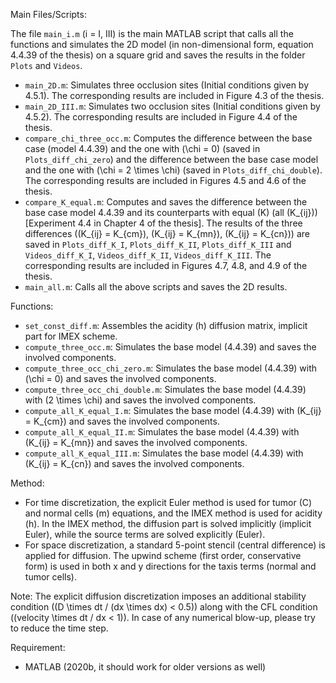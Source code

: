 Main Files/Scripts:

The file `main_i.m` (i = I, III) is the main MATLAB script that calls all the functions and simulates the 2D model (in non-dimensional form, equation 4.4.39 of the thesis) on a square grid and saves the results in the folder `Plots` and `Videos`.

- `main_2D.m`: Simulates three occlusion sites (Initial conditions given by 4.5.1). The corresponding results are included in Figure 4.3 of the thesis.
- `main_2D_III.m`: Simulates two occlusion sites (Initial conditions given by 4.5.2). The corresponding results are included in Figure 4.4 of the thesis.
- `compare_chi_three_occ.m`: Computes the difference between the base case (model 4.4.39) and the one with \(\chi = 0\) (saved in `Plots_diff_chi_zero`) and the difference between the base case model and the one with \(\chi = 2 \times \chi\) (saved in `Plots_diff_chi_double`). The corresponding results are included in Figures 4.5 and 4.6 of the thesis.
- `compare_K_equal.m`: Computes and saves the difference between the base case model 4.4.39 and its counterparts with equal \(K\) (all \(K_{ij}\)) [Experiment 4.4 in Chapter 4 of the thesis]. The results of the three differences (\(K_{ij} = K_{cm}\), \(K_{ij} = K_{mn}\), \(K_{ij} = K_{cn}\)) are saved in `Plots_diff_K_I`, `Plots_diff_K_II`, `Plots_diff_K_III` and `Videos_diff_K_I`, `Videos_diff_K_II`, `Videos_diff_K_III`. The corresponding results are included in Figures 4.7, 4.8, and 4.9 of the thesis.
- `main_all.m`: Calls all the above scripts and saves the 2D results.

Functions:
- `set_const_diff.m`: Assembles the acidity (h) diffusion matrix, implicit part for IMEX scheme.
- `compute_three_occ.m`: Simulates the base model (4.4.39) and saves the involved components.
- `compute_three_occ_chi_zero.m`: Simulates the base model (4.4.39) with \(\chi = 0\) and saves the involved components.
- `compute_three_occ_chi_double.m`: Simulates the base model (4.4.39) with \(2 \times \chi\) and saves the involved components.
- `compute_all_K_equal_I.m`: Simulates the base model (4.4.39) with \(K_{ij} = K_{cm}\) and saves the involved components.
- `compute_all_K_equal_II.m`: Simulates the base model (4.4.39) with \(K_{ij} = K_{mn}\) and saves the involved components.
- `compute_all_K_equal_III.m`: Simulates the base model (4.4.39) with \(K_{ij} = K_{cn}\) and saves the involved components.

Method:
- For time discretization, the explicit Euler method is used for tumor (C) and normal cells (m) equations, and the IMEX method is used for acidity (h). In the IMEX method, the diffusion part is solved implicitly (implicit Euler), while the source terms are solved explicitly (Euler).
- For space discretization, a standard 5-point stencil (central difference) is applied for diffusion. The upwind scheme (first order, conservative form) is used in both x and y directions for the taxis terms (normal and tumor cells).

Note:
The explicit diffusion discretization imposes an additional stability condition \((D \times dt / (dx \times dx) < 0.5)\) along with the CFL condition \((velocity \times dt / dx < 1)\). In case of any numerical blow-up, please try to reduce the time step.

Requirement:
- MATLAB (2020b, it should work for older versions as well)